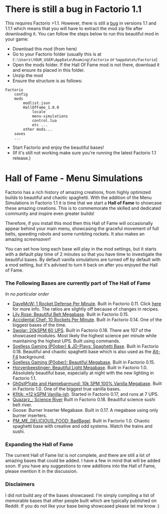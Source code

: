 # There is still a bug in Factorio 1.1

This requires Factorio >1.1. However, there is still a [bug](https://forums.factorio.com/viewtopic.php?f=7&t=91862&p=522795#p522795) in versions 1.1 and 1.1.1 which means that you will have to extract the mod zip file after downloading it. You can follow the steps below to run this beautiful mod in your game:

- Download this mod (from here)
- Go to your Factorio folder (usually this is at `C:\Users\YOUR_USER\AppData\Roaming\Factorio` or `%appdata%/Factorio`)
- Open the mods folder. If the Hall Of Fame mod is not there, download it and ensure its placed in this folder.
- Unzip the mod
- Ensure the structure is as follows: 

```
Factorio 
    config
    mods
        modlist.json
        HallOfFame_1.0.0
            locale
            menu-simulations
            control.lua
            etc ...
        other mods...
    saves
    ...
```

- Start Factorio and enjoy the beautiful bases!
- (If it's still not working make sure you're running the latest Factorio 1.1 release.)

# Hall of Fame - Menu Simulations

Factorio has a rich history of amazing creations, from highly optimized builds to beautiful and chaotic spaghetti. With the addition of the Menu Simulations in Factorio 1.1 it is time that we start a **Hall of Fame** to showcase these amazing creations. This is to commemorate the skilled and dedicated community and inspire even greater builds!

Therefore, if you install this mod then this Hall of Fame will occasionally appear behind your main menu, showcasing the graceful movement of full belts, speeding robots and some rumbling rockets. It also makes an amazing *screensaver*!

You can set how long each base will play in the mod settings, but it starts with a default play time of 2 minutes so that you have time to investigate the beautiful bases. By default vanilla simulations are turned off by default with a mod setting, but it's advised to turn it back on after you enjoyed the Hall of Fame. 

### The Following Bases are currently part of The Hall of Fame
*In no particular order*
- [DaveMcW: 1 Rocket Defense Per Minute](https://www.reddit.com/r/factorio/comments/3biwcf/one_minute_rocket_defense/). Built in Factorio 0.11. Click [here](https://alt-f4.blog/ALTF4-13) for more info. The ratios are slightly off because of changes in recipes.
- [Lily Rose: Beautiful Belt Megabase](https://forums.factorio.com/viewtopic.php?t=59716). Built in Factorio 0.15.
- [Accidental Chef: 10 Rockets Per Minute](https://www.reddit.com/r/factorio/comments/5osdaa/my_first_gigafactory_10_rockets_per_minute/). Built in Factorio 0.14. One of the biggest bases of the time.
- [Swolar: 20kSPM 60 UPS](https://www.reddit.com/r/factorio/comments/gely3v/20000_science_per_minute_hybrid_modular_megabase/). Built in Factorio 0.18. There are 107 of the showcased modules. Most likely the highest science per minute while maintaining the highest UPS. Built using commands.
- [Soelless Gaming (P0ober) & JD-Plays: Spaghetti Base](https://www.youtube.com/watch?v=yUUT3C2Xevc&list=PLd4gX1UWnrsBkMQf2ZwyfjXLtdtEOOg13&index=85&ab_channel=SoellessGaming). Built in Factorio 0.18. Beautiful and chaotic spaghetti base which is also used as the [Alt-F4](https://alt-f4.blog/) background.
- [Soelless Gaming (P0ober): Beautiful Megabase](https://www.youtube.com/watch?v=jjtXHsv5E6M&ab_channel=SoellessGaming). Built in Factorio 0.15. 
- [Horvenbeestinger: Beautiful Light Megabase](https://www.reddit.com/r/factorio/comments/izym9l/turning_on_the_factory_2500spm/). Built in Factorio 1.0. Absolutely beautiful base, especially at night with the new lighting in Factorio 1.1.
- [Gh0stP1rate and Hamiebarmund: 10k SPM 100% Vanilla Megabase](https://www.reddit.com/r/factorio/comments/jpwydq/10k_spm_100_vanilla_megabase/). Built in Factorio 1.0. One of the biggest true vanilla bases.
- [Kfitik: ≈12 kSPM Vanilla-ish](https://www.reddit.com/r/factorio/comments/jcbsxs/177gw_of_solar/). Started in Factorio 0.17, and runs at 7 UPS.
- [Quazarz_: Science River](https://www.reddit.com/r/factorio/comments/bjxai2/science_river_reloaded_an_endgame_scalable_lab/) Built in Factorio 0.18. Beautiful science sushi belt river.
- Goose: Burner Inserter Megabase. Built in 0.17. A megabase using only burner inserters.
- [PM_ME_DELICIOUS_FOOD: BadBagel](https://www.reddit.com/r/factorio/comments/jl4gvh/you_guys_love_superspaghetti_so_as_promised_heres/). Built in Factorio 1.0. Chaotic spaghetti base with creative and odd systems. Watch the trains and sushi.

### Expanding the Hall of Fame
The current Hall of Fame list is not complete, and there are still a lot of amazing bases that could be added. I have a few in mind that will be added soon. If you have any suggestions to new additions into the Hall of Fame, please mention it in the discussion. 


### Disclaimers
I did not build any of the bases showcased. I'm simply compiling a list of  memorable bases that other people built which are typically published on Reddit. If you do not like your base being showcased please let me know :)